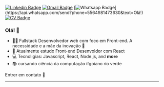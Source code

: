 <!-- ![](https://raw.githubusercontent.com/TiagoDiass/tiagodiass.github.io/master/assets/img/second.gif) -->

[![Linkedin Badge](https://img.shields.io/badge/-LinkedIn-blue?style=flat-square&logo=Linkedin&logoColor=white&link=https://www.linkedin.com/in/rael-martins-dev)](https://www.linkedin.com/in/rael-martins-dev/)
[![Gmail Badge](https://img.shields.io/badge/-raelpgm2@gmail.com-c14438?style=flat-square&logo=Gmail&logoColor=white&link=mailto:raelpgm2@gmail.com)](mailto:raelpgm2@gmail.com)
[![Whatsapp Badge](https://img.shields.io/badge/-Whatsapp-4CA143?style=flat-square&labelColor=4CA143&logo=whatsapp&logoColor=white&link=https://api.whatsapp.com/send?phone=5564981473630&text=Olá!)](https://api.whatsapp.com/send?phone=5564981473630&text=Olá!)
[![CV Badge](https://img.shields.io/badge/-Curriculum-2E4053?style=flat-square&labelColor=2E4053&&logo=read-the-docs&logoColor=white&link=https://raelmartinss.github.io/)](https://raelmartinss.github.io/)

### Olá! 👋

- :man_technologist: Fullstack Desenvolvedor web com foco em Front-end. A necessidade e a mãe da inovação :dizzy:
- :briefcase: Atualmente estudo Front-end Desenvoldor com React
- 💻 Tecnoligias: Javascript, React, Node.js, and **more**
- :books: cursando ciência da computação ifgoiano rio verde

Entrer em contato :wave:

---

